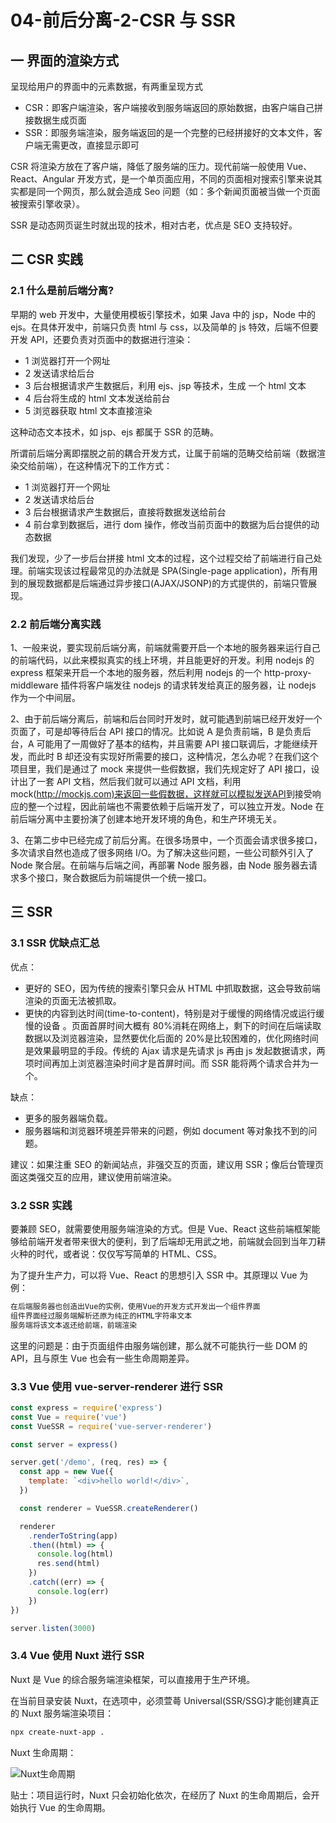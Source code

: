# 04-前后分离-2-CSR 与 SSR

## 一 界面的渲染方式

呈现给用户的界面中的元素数据，有两重呈现方式

- CSR：即客户端渲染，客户端接收到服务端返回的原始数据，由客户端自己拼接数据生成页面
- SSR：即服务端渲染，服务端返回的是一个完整的已经拼接好的文本文件，客户端无需更改，直接显示即可

CSR 将渲染方放在了客户端，降低了服务端的压力。现代前端一般使用 Vue、React、Angular 开发方式，是一个单页面应用，不同的页面相对搜索引擎来说其实都是同一个网页，那么就会造成 Seo 问题（如：多个新闻页面被当做一个页面被搜索引擎收录）。

SSR 是动态网页诞生时就出现的技术，相对古老，优点是 SEO 支持较好。

## 二 CSR 实践

### 2.1 什么是前后端分离?

早期的 web 开发中，大量使用模板引擎技术，如果 Java 中的 jsp，Node 中的 ejs。在具体开发中，前端只负责 html 与 css，以及简单的 js 特效，后端不但要开发 API，还要负责对页面中的数据进行渲染：

- 1 浏览器打开一个网址
- 2 发送请求给后台
- 3 后台根据请求产生数据后，利用 ejs、jsp 等技术，生成 一个 html 文本
- 4 后台将生成的 html 文本发送给前台
- 5 浏览器获取 html 文本直接渲染

这种动态文本技术，如 jsp、ejs 都属于 SSR 的范畴。

所谓前后端分离即摆脱之前的耦合开发方式，让属于前端的范畴交给前端（数据渲染交给前端），在这种情况下的工作方式：

- 1 浏览器打开一个网址
- 2 发送请求给后台
- 3 后台根据请求产生数据后，直接将数据发送给前台
- 4 前台拿到数据后，进行 dom 操作，修改当前页面中的数据为后台提供的动态数据

我们发现，少了一步后台拼接 html 文本的过程，这个过程交给了前端进行自己处理。前端实现该过程最常见的办法就是 SPA(Single-page application)，所有用到的展现数据都是后端通过异步接口(AJAX/JSONP)的方式提供的，前端只管展现。

### 2.2 前后端分离实践

1、一般来说，要实现前后端分离，前端就需要开启一个本地的服务器来运行自己的前端代码，以此来模拟真实的线上环境，并且能更好的开发。利用 nodejs 的 express 框架来开启一个本地的服务器，然后利用 nodejs 的一个 http-proxy-middleware 插件将客户端发往 nodejs 的请求转发给真正的服务器，让 nodejs 作为一个中间层。

2、由于前后端分离后，前端和后台同时开发时，就可能遇到前端已经开发好一个页面了，可是却等待后台 API 接口的情况。比如说 A 是负责前端，B 是负责后台，A 可能用了一周做好了基本的结构，并且需要 API 接口联调后，才能继续开发，而此时 B 却还没有实现好所需要的接口，这种情况，怎么办呢？在我们这个项目里，我们是通过了 mock 来提供一些假数据，我们先规定好了 API 接口，设计出了一套 API 文档，然后我们就可以通过 API 文档，利用 mock(<http://mockjs.com)来返回一些假数据，这样就可以模拟发送API>到接受响应的整一个过程，因此前端也不需要依赖于后端开发了，可以独立开发。Node 在前后端分离中主要扮演了创建本地开发环境的角色，和生产环境无关。

3、在第二步中已经完成了前后分离。在很多场景中，一个页面会请求很多接口，多次请求自然也造成了很多网络 I/O。为了解决这些问题，一些公司额外引入了 Node 聚合层。在前端与后端之间，再部署 Node 服务器，由 Node 服务器去请求多个接口，聚合数据后为前端提供一个统一接口。

## 三 SSR

### 3.1 SSR 优缺点汇总

优点：

- 更好的 SEO，因为传统的搜索引擎只会从 HTML 中抓取数据，这会导致前端渲染的页面无法被抓取。
- 更快的内容到达时间(time-to-content)，特别是对于缓慢的网络情况或运行缓慢的设备 。页面首屏时间大概有 80%消耗在网络上，剩下的时间在后端读取数据以及浏览器渲染，显然要优化后面的 20%是比较困难的，优化网络时间是效果最明显的手段。传统的 Ajax 请求是先请求 js 再由 js 发起数据请求，两项时间再加上浏览器渲染时间才是首屏时间。而 SSR 能将两个请求合并为一个。

缺点：

- 更多的服务器端负载。
- 服务器端和浏览器环境差异带来的问题，例如 document 等对象找不到的问题。

建议：如果注重 SEO 的新闻站点，非强交互的页面，建议用 SSR；像后台管理页面这类强交互的应用，建议使用前端渲染。

### 3.2 SSR 实践

要兼顾 SEO，就需要使用服务端渲染的方式。但是 Vue、React 这些前端框架能够给前端开发者带来很大的便利，到了后端却无用武之地，前端就会回到当年刀耕火种的时代，或者说：仅仅写写简单的 HTML、CSS。

为了提升生产力，可以将 Vue、React 的思想引入 SSR 中。其原理以 Vue 为例：

```txt
在后端服务器也创造出Vue的实例，使用Vue的开发方式开发出一个组件界面
组件界面经过服务端解析还原为纯正的HTML字符串文本
服务端将该文本返还给前端，前端渲染
```

这里的问题是：由于页面组件由服务端创建，那么就不可能执行一些 DOM 的 API，且与原生 Vue 也会有一些生命周期差异。

### 3.3 Vue 使用 vue-server-renderer 进行 SSR

```js
const express = require('express')
const Vue = require('vue')
const VueSSR = require('vue-server-renderer')

const server = express()

server.get('/demo', (req, res) => {
  const app = new Vue({
    template: `<div>hello world!</div>`,
  })

  const renderer = VueSSR.createRenderer()

  renderer
    .renderToString(app)
    .then((html) => {
      console.log(html)
      res.send(html)
    })
    .catch((err) => {
      console.log(err)
    })
})

server.listen(3000)
```

### 3.4 Vue 使用 Nuxt 进行 SSR

Nuxt 是 Vue 的综合服务端渲染框架，可以直接用于生产环境。

在当前目录安装 Nuxt，在选项中，必须萱蕚 Universal(SSR/SSG)才能创建真正的 Nuxt 服务端渲染项目：

```txt
npx create-nuxt-app .
```

Nuxt 生命周期：

![Nuxt生命周期](../images/zen/nuxt-01.png)

贴士：项目运行时，Nuxt 只会初始化依次，在经历了 Nuxt 的生命周期后，会开始执行 Vue 的生命周期。

